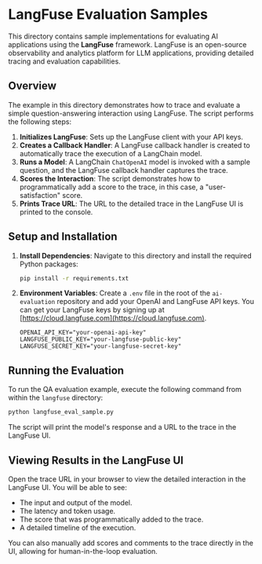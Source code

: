 # LangFuse Evaluation Samples

This directory contains sample implementations for evaluating AI applications using the **LangFuse** framework. LangFuse is an open-source observability and analytics platform for LLM applications, providing detailed tracing and evaluation capabilities.

## Overview

The example in this directory demonstrates how to trace and evaluate a simple question-answering interaction using LangFuse. The script performs the following steps:

1.  **Initializes LangFuse**: Sets up the LangFuse client with your API keys.
2.  **Creates a Callback Handler**: A LangFuse callback handler is created to automatically trace the execution of a LangChain model.
3.  **Runs a Model**: A LangChain `ChatOpenAI` model is invoked with a sample question, and the LangFuse callback handler captures the trace.
4.  **Scores the Interaction**: The script demonstrates how to programmatically add a score to the trace, in this case, a "user-satisfaction" score.
5.  **Prints Trace URL**: The URL to the detailed trace in the LangFuse UI is printed to the console.

## Setup and Installation

1.  **Install Dependencies**: Navigate to this directory and install the required Python packages:

    ```bash
    pip install -r requirements.txt
    ```

2.  **Environment Variables**: Create a `.env` file in the root of the `ai-evaluation` repository and add your OpenAI and LangFuse API keys. You can get your LangFuse keys by signing up at [https://cloud.langfuse.com](https://cloud.langfuse.com).

    ```
    OPENAI_API_KEY="your-openai-api-key"
    LANGFUSE_PUBLIC_KEY="your-langfuse-public-key"
    LANGFUSE_SECRET_KEY="your-langfuse-secret-key"
    ```

## Running the Evaluation

To run the QA evaluation example, execute the following command from within the `langfuse` directory:

```bash
python langfuse_eval_sample.py
```

The script will print the model's response and a URL to the trace in the LangFuse UI.

## Viewing Results in the LangFuse UI

Open the trace URL in your browser to view the detailed interaction in the LangFuse UI. You will be able to see:

-   The input and output of the model.
-   The latency and token usage.
-   The score that was programmatically added to the trace.
-   A detailed timeline of the execution.

You can also manually add scores and comments to the trace directly in the UI, allowing for human-in-the-loop evaluation.


